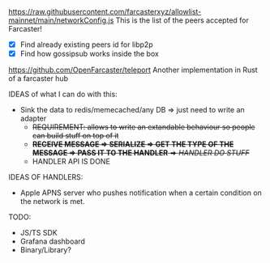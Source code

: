 https://raw.githubusercontent.com/farcasterxyz/allowlist-mainnet/main/networkConfig.js
This is the list of the peers accepted for Farcaster!

- [X] Find already existing peers id for libp2p
- [X] Find how gossipsub works inside the box

https://github.com/OpenFarcaster/teleport
Another implementation in Rust of a farcaster hub

IDEAS of what I can do with this:
- Sink the data to redis/memecached/any DB => just need to write an adapter
  - <del>REQUIREMENT: allows to write an extandable behaviour so people can build stuff on top of it</del>
  - <del>**RECEIVE MESSAGE => SERIALIZE => GET THE TYPE OF THE MESSAGE => PASS IT TO THE HANDLER** => *HANDLER DO STUFF*</del>
  - HANDLER API IS DONE 

IDEAS OF HANDLERS:
- Apple APNS server who pushes notification when a certain condition on the network is met.

TODO:
- JS/TS SDK
- Grafana dashboard
- Binary/Library?